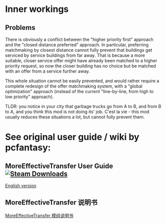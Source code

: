 # Inner workings

## Problems
There is obviously a conflict between the "higher priority first" approach and the "closed distance preferred" approach.
In particular, preferring matchmaking by closest distance cannot fully prevent that buildings get serviced by service buildings from far away.
That is because a more suitable, closer service offer might have already been matched to a higher priority request, so now the closer building has no choice but be matched with an offer from a service further away.

This whole situation cannot be easily prevented, and would rather require a complete redesign of the offer matchmaking system, with a "global optimization" approach (instead of the current "line-by-line, from high to low priority" approach).

TLDR: you notice in your city that garbage trucks go from A to B, and from B to A, and you think this mod is not doing its' job. C'est la vie - this mod usually reduces these situations a lot, but cannot fully prevent them.


# See original user guide / wiki by pcfantasy:
## MoreEffectiveTransfer User Guide [![Steam Downloads](https://img.shields.io/steam/downloads/1680840913.svg?label=Steam%20downloads&logo=steam)](https://steamcommunity.com/sharedfiles/filedetails/?id=1680840913)
[English version](https://github.com/pcfantasy/MoreEffectiveTransfer/wiki/English-UG) <br>
## MoreEffectiveTransfer 说明书
[MoreEffectiveTransfer 模组说明书](https://github.com/pcfantasy/MoreEffectiveTransfer/wiki/%E4%B8%AD%E6%96%87%E8%AF%B4%E6%98%8E%E4%B9%A6) <br>
